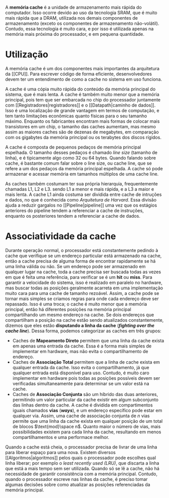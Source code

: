 A **memória cache** é a unidade de armazenamento mais rápida do computador. Isso ocorre devido ao uso da tecnologia SRAM, que é muito mais rápida que a DRAM, utilizada nos demais componentes de armazenamento (exceto os componentes de armazenamento não-volátil). Contudo, essa tecnologia é muito cara, e por isso é utilizada apenas na memória mais próxima do processador, e em pequena quantidade.

# Utilização
A memória cache é um dos componentes mais importantes da arquitetura da [[CPU]]. Para escrever código de forma eficiente, desenvolvedores devem ter um entendimento de como a cache no sistema em uso funciona.

A cache é uma cópia muito rápida do conteúdo da memória principal do sistema, que é mais lenta. A cache é também muito menor que a memória principal, pois tem que ser embarcada no chip do processador juntamente com [[Registradores|registradores]] e o [[Datapath|caminho de dados]]. Isso é uma localização de grande vantagem em termos de computação, e tem tanto limitações econômicas quanto físicas para o seu tamanho máximo. Enquanto os fabricantes encontram mais formas de colocar mais transistores em um chip, o tamanho das caches aumentam, mas mesmo assim as maiores caches são de dezenas de megabytes, em comparação com os gigabytes da memória principal ou os terabytes dos discos rígidos.

A cache é composta de pequenos pedaços de memória principal espelhada. O tamanho desses pedaços é chamado *line size* (tamanho de linha), e é tipicamente algo como 32 ou 64 bytes. Quando falando sobre cache, é bastante comum falar sobre o line size, ou cache line, que se refere a um dos pedaços da memória principal espelhada. A cache só pode armazenar e acessar memória em tamanhos múltiplos de uma cache line.

As caches também costumam ter sua própria hierarquia, frequentemente chamadas L1, L2 e L3. sendo L1 a menor e mais rápida, e a L3 a maior e mais lenta. A cache L1 ainda costuma ser dividida entre cache de intruções e dados, no que é conhecida como *Arquitetura de Harvard*. Essa divisão ajuda a reduzir gargalos no [[Pipeline|pipeline]] uma vez que os estágios anteriores do pipeline tendem a referenciar a cache de instruções, enquanto os posteriores tendem a referenciar a cache de dados.

# Associatividade da cache
Durante operação normal, o processador está constantemente pedindo à cache que verifique se um endereço particular está armazenado na cache, então a cache precisa de alguma forma de encontrar rapidamente se há uma linha válida ou não. Se um endereço pode ser armazenado em qualquer lugar na cache, toda a cache precisa ser buscada todas as vezes em que é feita uma referência, para verificar se é um **hit** ou **miss**. Para garantir a velocidade do sistema, isso é realizado em paralelo no hardware, mas buscar todas as posições geralmente acarreta em uma implementação muito cara para uma cache de tamanho rezoável. Assim, a cache pode se tornar mais simples se criamos regras para onde cada endereço deve ser repassado. Isso é uma troca; o cache é muito menor que a memória principal, então há diferentes posições na memória principal compartilhando um mesmo endereço na cache. Se dois endereços que compartilham a posição na cache estão sendo atualizados constantemente, dizemos que eles estão **disputando a linha da cache** (***fighting over the cache line***). Dessa forma, podemos categorizar as caches em três grupos:
- Caches de **Mapeamento Direto** permitem que uma linha da cache exista em apenas uma entrada da cache. Essa é a forma mais simples de implementar em hardware, mas não evita o compartilhamento de endereço.
- Caches de **Associação Total** permitem que a linha de cache exista em qualquer entrada da cache. Isso evita o compartilhamento, já que qualquer entrada está disponível para uso. Contudo, é muito caro implementar em hardware pois todas as posições possíveis devem ser verificadas simultaneamente para determinar se um valor está na cache.
- Caches de **Associação Conjunta** são um híbrido das duas anteriores, permitindo um valor particular da cache existir em algum subconjunto das linhas dentro da cache. A cache é dividida em compartimentos iguais chamados **vias** (***ways***), e um endereço específico pode estar em qualquer via. Assim, uma cache de associação conjunta de $n$ vias permite que uma linha da cache exista em qualquer posição de um total de blocos $\text{mod}\space n$. Quanto maior o número de vias, mais possibilidades existem para cada linha da cache, resultando em menos compartilhamentos e uma performace melhor.

Quando a cache está cheia, o processador precisa de livrar de uma linha para liberar espaço para uma nova. Existem diversos [[Algoritmos|algoritmos]] pelos quais o processador pode escolhes qual linha liberar; por exemplo o _least recently used (LRU)_, que discarta a linha que está a mais tempo sem ser utilizada.
Quando só se lê a cache, não há necessidade de garantir consistência com a memória principal. Contudo, quando o processador escreve nas linhas da cache, é preciso tomar algumas decisões sobre como atualizar as posições referenciadas da memória principal.
